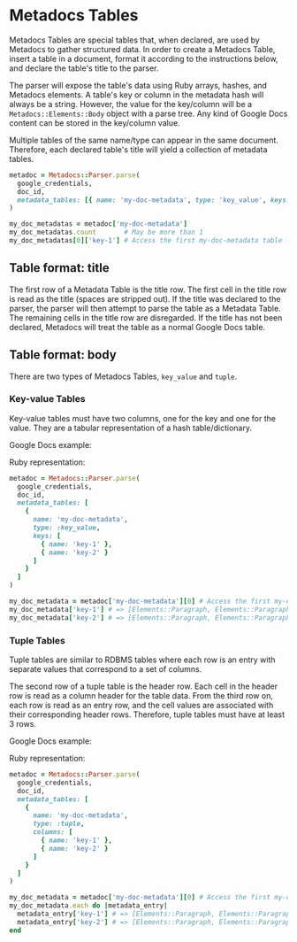 # Metadocs Tables

Metadocs Tables are special tables that, when declared, are used by Metadocs to gather structured
data. In order to create a Metadocs Table, insert a table in a document, format it according to the
instructions below, and declare the table's title to the parser.

The parser will expose the table's data using Ruby arrays, hashes, and Metadocs elements. A table's
key or column in the metadata hash will always be a string. However, the value for the key/column
will be a `Metadocs::Elements::Body` object with a parse tree. Any kind of Google Docs content can
be stored in the key/column value.

Multiple tables of the same name/type can appear in the same document. Therefore, each declared
table's title will yield a collection of metadata tables.

```ruby
metadoc = Metadocs::Parser.parse(
  google_credentials,
  doc_id,
  metadata_tables: [{ name: 'my-doc-metadata', type: 'key_value', keys: [{ name: 'key-1' }] }]
)

my_doc_metadatas = metadoc['my-doc-metadata']
my_doc_metadatas.count       # May be more than 1
my_doc_metadatas[0]['key-1'] # Access the first my-doc-metadata table found in the document
```

## Table format: title

The first row of a Metadata Table is the title row. The first cell in the title row is read as the
title (spaces are stripped out). If the title was declared to the parser, the parser will then
attempt to parse the table as a Metadata Table. The remaining cells in the title row are
disregarded. If the title has not been declared, Metadocs will treat the table as a normal Google
Docs table.

## Table format: body

There are two types of Metadocs Tables, `key_value` and `tuple`.

### Key-value Tables

Key-value tables must have two columns, one for the key and one for the value. They are a tabular
representation of a hash table/dictionary.

Google Docs example:

Ruby representation:

```ruby
metadoc = Metadocs::Parser.parse(
  google_credentials,
  doc_id,
  metadata_tables: [
    {
      name: 'my-doc-metadata',
      type: :key_value,
      keys: [
        { name: 'key-1' },
        { name: 'key-2' }
      ]
    }
  ]
)

my_doc_metadata = metadoc['my-doc-metadata'][0] # Access the first my-doc-metadata table
my_doc_metadata['key-1'] # => [Elements::Paragraph, Elements::Paragraph...]
my_doc_metadata['key-2'] # => [Elements::Paragraph, Elements::Paragraph...]
```

### Tuple Tables

Tuple tables are similar to RDBMS tables where each row is an entry with separate values that
correspond to a set of columns.

The second row of a tuple table is the header row. Each cell in the header row is read as a column
header for the table data. From the third row on, each row is read as an entry row, and the cell
values are associated with their corresponding header rows. Therefore, tuple tables must have at
least 3 rows.

Google Docs example:

Ruby representation:

```ruby
metadoc = Metadocs::Parser.parse(
  google_credentials,
  doc_id,
  metadata_tables: [
    {
      name: 'my-doc-metadata',
      type: :tuple,
      columns: [
        { name: 'key-1' },
        { name: 'key-2' }
      ]
    }
  ]
)

my_doc_metadata = metadoc['my-doc-metadata'][0] # Access the first my-doc-metadata table
my_doc_metadata.each do |metadata_entry|
  metadata_entry['key-1'] # => [Elements::Paragraph, Elements::Paragraph...]
  metadata_entry['key-2'] # => [Elements::Paragraph, Elements::Paragraph...]
end
```
